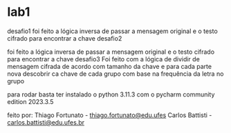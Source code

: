 # lab1
desafio1
foi feito a lógica inversa de passar a mensagem original e o testo cifrado para encontrar a chave
desafio2 

foi feito a lógica inversa de passar a mensagem original e o testo cifrado para encontrar a chave
desafio3
Foi feito com a lógica de dividir de mensagem cifrada de acordo com tamanho da chave e para cada parte nova descobrir ca chave de cada grupo com base na frequência da letra no grupo

para rodar basta ter instalado o python 3.11.3 com o pycharm community edition 2023.3.5


feito por:
Thiago Fortunato - thiago.fortunato@edu.ufes
Carlos Battisti - carlos.battisti@edu.ufes.br